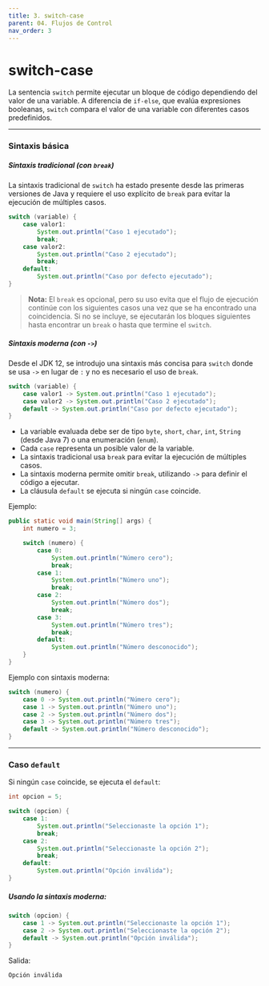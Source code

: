 ```yaml
---
title: 3. switch-case
parent: 04. Flujos de Control
nav_order: 3
---
```


# switch-case

La sentencia `switch` permite ejecutar un bloque de código dependiendo del valor de una variable. A diferencia de `if-else`, que evalúa expresiones booleanas, `switch` compara el valor de una variable con diferentes casos predefinidos.

---
### Sintaxis básica

##### Sintaxis tradicional (con `break`)
La sintaxis tradicional de `switch` ha estado presente desde las primeras versiones de Java y requiere el uso explícito de `break` para evitar la ejecución de múltiples casos.

```java
switch (variable) {
    case valor1:
        System.out.println("Caso 1 ejecutado");
        break;
    case valor2:
        System.out.println("Caso 2 ejecutado");
        break;
    default:
        System.out.println("Caso por defecto ejecutado");
}
```

> **Nota:** El `break` es opcional, pero su uso evita que el flujo de ejecución continúe con los siguientes casos una vez que se ha encontrado una coincidencia. Si no se incluye, se ejecutarán los bloques siguientes hasta encontrar un `break` o hasta que termine el `switch`.

##### Sintaxis moderna (con `->`)
Desde el JDK 12, se introdujo una sintaxis más concisa para `switch` donde se usa `->` en lugar de `:` y no es necesario el uso de `break`.

```java
switch (variable) {
    case valor1 -> System.out.println("Caso 1 ejecutado");
    case valor2 -> System.out.println("Caso 2 ejecutado");
    default -> System.out.println("Caso por defecto ejecutado");
}
```

- La variable evaluada debe ser de tipo `byte`, `short`, `char`, `int`, `String` (desde Java 7) o una enumeración (`enum`).
- Cada `case` representa un posible valor de la variable.
- La sintaxis tradicional usa `break` para evitar la ejecución de múltiples casos.
- La sintaxis moderna permite omitir `break`, utilizando `->` para definir el código a ejecutar.
- La cláusula `default` se ejecuta si ningún `case` coincide.

Ejemplo:

```java
public static void main(String[] args) {
	int numero = 3;

	switch (numero) {
		case 0:
			System.out.println("Número cero");
			break;
		case 1:
			System.out.println("Número uno");
			break;
		case 2:
			System.out.println("Número dos");
			break;
		case 3:
			System.out.println("Número tres");
			break;
		default:
			System.out.println("Número desconocido");
	}
}
```

Ejemplo con sintaxis moderna:

```java
switch (numero) {
    case 0 -> System.out.println("Número cero");
    case 1 -> System.out.println("Número uno");
    case 2 -> System.out.println("Número dos");
    case 3 -> System.out.println("Número tres");
    default -> System.out.println("Número desconocido");
}
```

---
### Caso `default`
Si ningún `case` coincide, se ejecuta el `default`:

```java
int opcion = 5;

switch (opcion) {
    case 1:
        System.out.println("Seleccionaste la opción 1");
        break;
    case 2:
        System.out.println("Seleccionaste la opción 2");
        break;
    default:
        System.out.println("Opción inválida");
}
```

##### Usando la sintaxis moderna:

```java
switch (opcion) {
    case 1 -> System.out.println("Seleccionaste la opción 1");
    case 2 -> System.out.println("Seleccionaste la opción 2");
    default -> System.out.println("Opción inválida");
}
```

Salida:

```
Opción inválida
```
